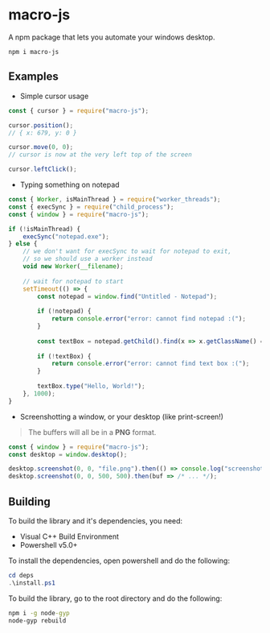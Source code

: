 # macro-js
A npm package that lets you automate your windows desktop.
```
npm i macro-js
```

## Examples
- Simple cursor usage
```js
const { cursor } = require("macro-js");

cursor.position();
// { x: 679, y: 0 }

cursor.move(0, 0);
// cursor is now at the very left top of the screen

cursor.leftClick();
```
- Typing something on notepad
```js
const { Worker, isMainThread } = require("worker_threads");
const { execSync } = require("child_process");
const { window } = require("macro-js");

if (!isMainThread) {
    execSync("notepad.exe");
} else {
    // we don't want for execSync to wait for notepad to exit,
    // so we should use a worker instead
    void new Worker(__filename);
    
    // wait for notepad to start
    setTimeout(() => {
        const notepad = window.find("Untitled - Notepad");
        
        if (!notepad) {
            return console.error("error: cannot find notepad :(");
        }
        
        const textBox = notepad.getChild().find(x => x.getClassName() === "Edit");
        
        if (!textBox) {
            return console.error("error: cannot find text box :(");
        }
        
        textBox.type("Hello, World!");
    }, 1000);
}
```
- Screenshotting a window, or your desktop (like print-screen!)
> The buffers will all be in a **PNG** format.
```js
const { window } = require("macro-js");
const desktop = window.desktop();

desktop.screenshot(0, 0, "file.png").then(() => console.log("screenshotted!"));
desktop.screenshot(0, 0, 500, 500).then(buf => /* ... */);
```
## Building
To build the library and it's dependencies, you need:

- Visual C++ Build Environment
- Powershell v5.0+

To install the dependencies, open powershell and do the following:
```ps1
cd deps
.\install.ps1
```
To build the library, go to the root directory and do the following:
```bat
npm i -g node-gyp
node-gyp rebuild
```